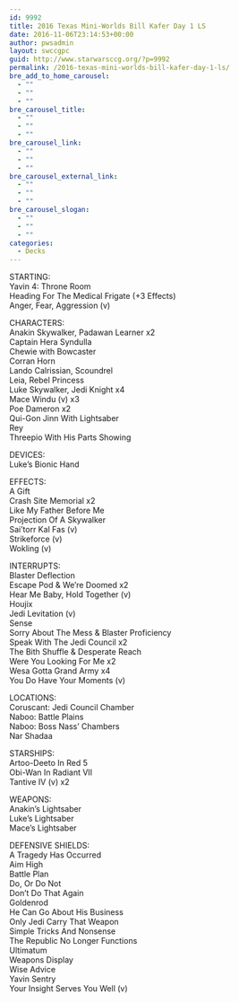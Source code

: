 ```yaml
---
id: 9992
title: 2016 Texas Mini-Worlds Bill Kafer Day 1 LS
date: 2016-11-06T23:14:53+00:00
author: pwsadmin
layout: swccgpc
guid: http://www.starwarsccg.org/?p=9992
permalink: /2016-texas-mini-worlds-bill-kafer-day-1-ls/
bre_add_to_home_carousel:
  - ""
  - ""
  - ""
bre_carousel_title:
  - ""
  - ""
  - ""
bre_carousel_link:
  - ""
  - ""
  - ""
bre_carousel_external_link:
  - ""
  - ""
  - ""
bre_carousel_slogan:
  - ""
  - ""
  - ""
categories:
  - Decks
---
```

STARTING:  
Yavin 4: Throne Room  
Heading For The Medical Frigate (+3 Effects)  
Anger, Fear, Aggression (v)

CHARACTERS:  
Anakin Skywalker, Padawan Learner x2  
Captain Hera Syndulla  
Chewie with Bowcaster  
Corran Horn  
Lando Calrissian, Scoundrel  
Leia, Rebel Princess  
Luke Skywalker, Jedi Knight x4  
Mace Windu (v) x3  
Poe Dameron x2  
Qui-Gon Jinn With Lightsaber  
Rey  
Threepio With His Parts Showing

DEVICES:  
Luke&#8217;s Bionic Hand

EFFECTS:  
A Gift  
Crash Site Memorial x2  
Like My Father Before Me  
Projection Of A Skywalker  
Sai&#8217;torr Kal Fas (v)  
Strikeforce (v)  
Wokling (v)

INTERRUPTS:  
Blaster Deflection  
Escape Pod & We&#8217;re Doomed x2  
Hear Me Baby, Hold Together (v)  
Houjix  
Jedi Levitation (v)  
Sense  
Sorry About The Mess & Blaster Proficiency  
Speak With The Jedi Council x2  
The Bith Shuffle & Desperate Reach  
Were You Looking For Me x2  
Wesa Gotta Grand Army x4  
You Do Have Your Moments (v)

LOCATIONS:  
Coruscant: Jedi Council Chamber  
Naboo: Battle Plains  
Naboo: Boss Nass&#8217; Chambers  
Nar Shadaa

STARSHIPS:  
Artoo-Deeto In Red 5  
Obi-Wan In Radiant VII  
Tantive IV (v) x2

WEAPONS:  
Anakin&#8217;s Lightsaber  
Luke&#8217;s Lightsaber  
Mace&#8217;s Lightsaber

DEFENSIVE SHIELDS:  
A Tragedy Has Occurred  
Aim High  
Battle Plan  
Do, Or Do Not  
Don&#8217;t Do That Again  
Goldenrod  
He Can Go About His Business  
Only Jedi Carry That Weapon  
Simple Tricks And Nonsense  
The Republic No Longer Functions  
Ultimatum  
Weapons Display  
Wise Advice  
Yavin Sentry  
Your Insight Serves You Well (v)